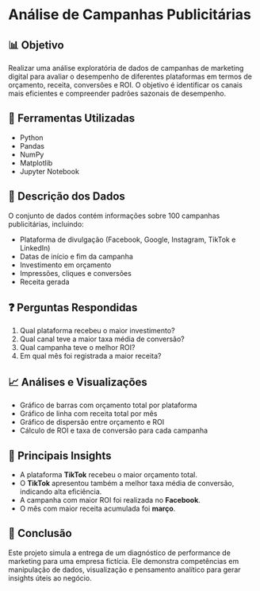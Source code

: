# Análise de Campanhas Publicitárias

## 📊 Objetivo
Realizar uma análise exploratória de dados de campanhas de marketing digital para avaliar o desempenho de diferentes plataformas em termos de orçamento, receita, conversões e ROI. O objetivo é identificar os canais mais eficientes e compreender padrões sazonais de desempenho.

## 🧰 Ferramentas Utilizadas
- Python
- Pandas
- NumPy
- Matplotlib
- Jupyter Notebook

## 📝 Descrição dos Dados
O conjunto de dados contém informações sobre 100 campanhas publicitárias, incluindo:
- Plataforma de divulgação (Facebook, Google, Instagram, TikTok e LinkedIn)
- Datas de início e fim da campanha
- Investimento em orçamento
- Impressões, cliques e conversões
- Receita gerada

## ❓ Perguntas Respondidas
1. Qual plataforma recebeu o maior investimento?
2. Qual canal teve a maior taxa média de conversão?
3. Qual campanha teve o melhor ROI?
4. Em qual mês foi registrada a maior receita?

## 📈 Análises e Visualizações
- Gráfico de barras com orçamento total por plataforma
- Gráfico de linha com receita total por mês
- Gráfico de dispersão entre orçamento e ROI
- Cálculo de ROI e taxa de conversão para cada campanha

## 🧠 Principais Insights
- A plataforma **TikTok** recebeu o maior orçamento total.
- O **TikTok** apresentou também a melhor taxa média de conversão, indicando alta eficiência.
- A campanha com maior ROI foi realizada no **Facebook**.
- O mês com maior receita acumulada foi **março**.

## 📌 Conclusão
Este projeto simula a entrega de um diagnóstico de performance de marketing para uma empresa fictícia. Ele demonstra competências em manipulação de dados, visualização e pensamento analítico para gerar insights úteis ao negócio.
